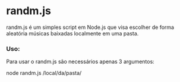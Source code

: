 # randm.js

randm.js é um simples script em Node.js que visa escolher de forma aleatória músicas baixadas localmente em uma pasta.

### Uso:

Para usar o randm.js são necessários apenas 3 argumentos:


node randm.js /local/da/pasta/
